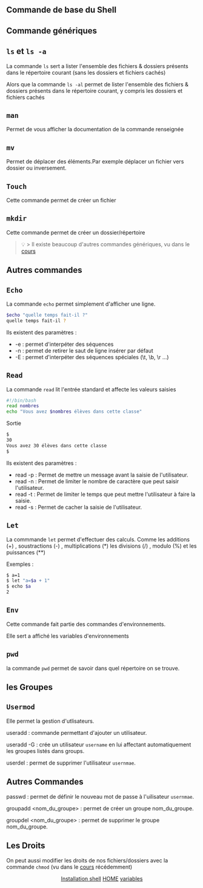 ## Commande de base du Shell

## Commande génériques

## ``ls`` et ``ls -a``

La commande ``ls`` sert a lister l'ensemble des fichiers & dossiers présents dans le répertoire courant (sans les dossiers et fichiers cachés)

Alors que la commande ``ls -al`` permet de lister l'ensemble des fichiers & dossiers présents dans le répertoire courant, y compris les dossiers et fichiers cachés

## ``man``

Permet de vous afficher la documentation de la commande renseignée

## ``mv``
Permet de déplacer des éléments.Par exemple déplacer un fichier vers dossier ou inversement.

## ``Touch``

Cette commande permet de créer un fichier 

## ``mkdir``

Cette commande permet de créer un dossier/répertoire

> :bulb: > Il existe beaucoup d'autres commandes génériques, vu dans le [cours](https://github.com/kevinniel/resources/blob/master/Cours/linux/commandes_generiques.md#ligne-de-commande-g%C3%A9n%C3%A9riques-cli)

## Autres commandes


## ``Echo``
La commande ``echo`` permet simplement d'afficher une ligne. 

```bash
$echo "quelle temps fait-il ?"
quelle temps fait-il ?
``` 
Ils existent des paramètres :

* -e : permet d'interpéter des séquences
* -n : permet de retirer le saut de ligne insérer par défaut
* -E : permet d'interpéter des séquences spéciales (\t, \b, \r ...)

## ``Read``

La commande ``read`` lit l'entrée standard et affecte les valeurs saisies

```bash
#!/bin/bash
read nombres
echo "Vous avez $nombres élèves dans cette classe"
```
Sortie 

```bash
$
30
Vous avez 30 élèves dans cette classe
$
```

Ils existent des paramètres :

* read -p : Permet de mettre un message avant la saisie de l'utilisateur.
* read -n : Permet de limiter le nombre de caractère que peut saisir l'utilisateur.
* read -t : Permet de limiter le temps que peut mettre l'utilisateur à faire la saisie.
* read -s : Permet de cacher la saisie de l'utilisateur.

##  ``Let``

La commmande ``let`` permet d'effectuer des calculs. Comme les additions (+) , soustractions (-) , multiplications (*)
les divisions (/) , modulo (%) et les puissances (**)

Exemples :

```bash
$ a=1
$ let "a=$a + 1"
$ echo $a
2
```

## ``Env``

Cette commande fait partie des commandes d'environnements.

Elle sert a affiché les variables d'environnements

## ``pwd``

la commande ``pwd`` permet de savoir dans quel répertoire on se trouve.

## les Groupes

## ``Usermod``

Elle permet la gestion d'utlisateurs.

useradd <username> : commande permettant d'ajouter un utilisateur.
  
useradd -G <groups> <username>: crée un utilisateur ``username`` en lui affectant automatiquement les groupes listés dans groups.
  
userdel <username> : permet de supprimer l'utilisateur ``usernmae``.

## Autres Commandes

passwd <username> : permet de définir le nouveau mot de passe à l'uilisateur ``usernmae``. 
  
groupadd <nom_du_groupe> : permet de créer un groupe nom_du_groupe.

groupdel <nom_du_groupe> : permet de supprimer le groupe nom_du_groupe.

## Les Droits

On peut aussi modifier les droits de nos fichiers/dossiers avec la commande ``chmod``
(vu dans le [cours](https://github.com/kevinniel/resources/blob/master/Cours/linux/droits.md) récédemment)


<p align="center">
<a href="https://github.com/nsegur66/Shell/blob/main/cours/Installation%20du%20Shell.md">Installation shell</a> <a href="https://github.com/nsegur66/Shell#sommaire">HOME</a> <a href="https://github.com/nsegur66/Shell/blob/main/cours/variables.md">variables</a>
</p>
